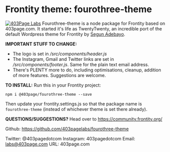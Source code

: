 # Frontity theme: fourothree-theme
[![403Page Labs](https://403page.com/wp-content/uploads/2020/06/New-Project-1-1-e1591828114862.png)](https://403page.com)
Fourothree-theme is a node package for Frontity based on 403page.com. It started it's life as TwentyTwenty, an incredible port of the default Wordpress theme for Frontity by [Segun Adebayo](https://twitter.com/thesegunadebayo).

**IMPORTANT STUFF TO CHANGE:**
  - The logo is set in */src/components/header.js*
  - The Instagram, Gmail and Twitter links are set in */src/components/footer.js*. Same for the plain text email address.
  - There's PLENTY more to do, including optimisations, cleanup, addition of more features. Suggestions are welcome.

**TO INSTALL:**
Run this in your Frontity project:
```
npm i @403page/fourothree-theme --save
```
Then update your frontity.settings.js so that the package name is `fourothree-theme` (instead of whichever theme is set there already).

**QUESTIONS/SUGGESTIONS?**
Head over to https://community.frontity.org/

Github: https://github.com/403pagelabs/fourothree-theme

Twitter: @403pagedotcom
Instagram: 403pagedotcom
Email: labs@403page.com
URL: 403page.com
